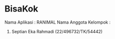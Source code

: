 # BisaKok

Nama Aplikasi           : RANIMAL
Nama Anggota Kelompok   :
1. Septian Eka Rahmadi (22/496732/TK/54442)
